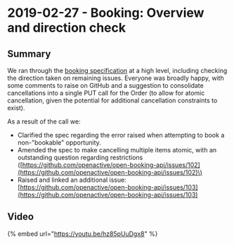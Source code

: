# 2019-02-27 - Booking: Overview and direction check

## Summary

We ran through the [booking specification](https://www.openactive.io/open-booking-api/EditorsDraft) at a high level, including checking the direction taken on remaining issues. Everyone was broadly happy, with some comments to raise on GitHub and a suggestion to consolidate cancellations into a single PUT call for the Order \(to allow for atomic cancellation, given the potential for additional cancellation constraints to exist\).

As a result of the call we:

* Clarified the spec regarding the error raised when attempting to book a non-"bookable" opportunity.
* Amended the spec to make cancelling multiple items atomic, with an outstanding question regarding restrictions \([https://github.com/openactive/open-booking-api/issues/102](https://github.com/openactive/open-booking-api/issues/102)\)
* Raised and linked an additional issue: [https://github.com/openactive/open-booking-api/issues/103](https://github.com/openactive/open-booking-api/issues/103)

## Video

{% embed url="https://youtu.be/hz85pUuDgx8" %}



